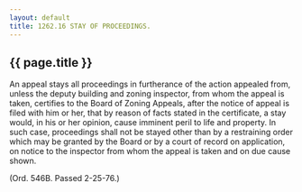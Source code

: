 ```yaml
---
layout: default 
title: 1262.16 STAY OF PROCEEDINGS.
---
```


{{ page.title }}
----------------

An appeal stays all proceedings in furtherance of the action appealed
from, unless the deputy building and zoning inspector, from whom the
appeal is taken, certifies to the Board of Zoning Appeals, after the
notice of appeal is filed with him or her, that by reason of facts
stated in the certificate, a stay would, in his or her opinion, cause
imminent peril to life and property. In such case, proceedings shall not
be stayed other than by a restraining order which may be granted by the
Board or by a court of record on application, on notice to the inspector
from whom the appeal is taken and on due cause shown.

(Ord. 546B. Passed 2-25-76.)

